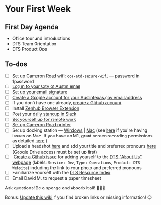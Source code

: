 # Your First Week

## First Day Agenda

* Office tour and introductions
* DTS Team Orientation
* DTS Product Ops

## To-dos&#x20;

* [ ] Set up Cameron Road wifi: `coa-atd-secure-wifi` — password in 1password
* [ ] [Log in to your City of Austin email](https://outlook.office365.com)
* [ ] [Set up your email signature](https://docs.google.com/document/d/1OAoBll9rIl6XZq2uOShm5HCbHJboOt0SLP\_wK6tjkEE/edit)
* [ ] [Create a Google account for your Austintexas.gov email address](https://atd-dts.gitbook.io/atd-staff-resources/general/using-google-as-a-city-employee)
* [ ] If you don't have one already, [create a Github account](https://github.com/join)&#x20;
* [ ] Install [Zenhub Browser Extension](https://www.zenhub.com/)
* [ ] Post your [daily standup in Slack](https://atd-dts.gitbook.io/wiki/slack#daily-stand-up)
* [ ] [Set yourself up for remote work](https://atd-dts.gitbook.io/atd-staff-resources/working-remotely/getting-started)
* [ ] [Set up Cameron Road printer](https://app.gitbook.com/@atd-dts/s/dts-service-desk-knowledge-base/onboarding/printer-information)&#x20;
* [ ] Set up docking station — [Windows](https://www.dell.com/support/home/us/en/04/product-support/product/dell-universal-dock-d6000/drivers) | [Mac](https://www.displaylink.com/downloads/macos) (see [here](https://support.displaylink.com/knowledgebase/articles/1188004-macos-10-13-or-10-14-video-functionality-not-enab) if you're having issues on Mac. If you have an M1, grant screen recording permissions as detailed [here](https://m1displays.com/) )
* [ ] Upload a headshot [here](https://drive.google.com/drive/folders/1y\_yhkZQE5uSRhLZAHJn2kFuXPBixVJ2G) and add your title and preferred pronouns [here](https://docs.google.com/document/d/1gRjTic8FD3s-t0sVZhErAidMIAktU-0Vn2GYPpPcUeg/edit) (Google Drive access must be set up first)
* [ ] &#x20;[Create a Github issue](https://github.com/cityofaustin/atd-data-tech/issues/new) for adding yourself to the [DTS "About Us" webpage](https://austinmobility.io/about) (labels: `Service: Dev`, `Type: Operations`, `Product: DTS Website`) including the link to your photo and preferred pronouns
* [ ] Familiarize yourself with the [DTS Resource Index](../resource-index.md)
* [ ] Email David M. to request a paper timesheet&#x20;

Ask questions! Be a sponge and absorb it all! 🧽💦🌈

Bonus: [Update this wiki](https://app.gitbook.com/@atd-dts/s/wiki/) if you find broken links or missing information! 😉



